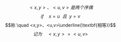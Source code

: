 $$<x,y>、<u,v>是两个序偶$$
$$if \quad x=u \ \ 且 \ \ y=v$$
$$称 \quad <x,y>、<u,v>\underline{\textbf{相等}}$$
$$\tag{序偶相等}记为 \quad <x,y>=<u,v>$$